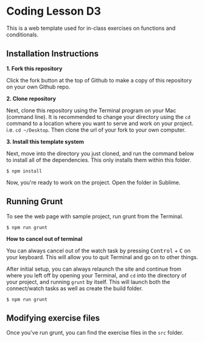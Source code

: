 Coding Lesson D3
============

This is a web template used for in-class exercises on functions and conditionals.

## Installation Instructions

**1. Fork this repository**

Click the fork button at the top of Github to make a copy of this repository on your own Github repo.


**2. Clone repository**

Next, clone this repository using the Terminal program on your Mac (command line). It is recommended to change your directory using the `cd` command to a location where you want to serve and work on your project. i.e. `cd ~/Desktop`. Then clone the url of your fork to your own computer.


**3. Install this template system**

Next, move into the directory you just cloned, and run the command below to install all of the dependencies. This only installs them within this folder. 

```
$ npm install
```

Now, you're ready to work on the project. Open the folder in Sublime. 

## Running Grunt

To see the web page with sample project, run grunt from the Terminal.

```
$ npm run grunt
```

**How to cancel out of terminal**

You can always cancel out of the watch task by pressing <kbd>Control</kbd> + <kbd>C</kbd> on your keyboard. This will allow you to quit Terminal and go on to other things.


After initial setup, you can always relaunch the site and continue from where you left off by opening your Terminal, and `cd` into the directory of your project, and running `grunt` by itself. This will launch both the connect/watch tasks as well as create the build folder.

```
$ npm run grunt
```

## Modifying exercise files

Once you've run grunt, you can find the exercise files in the `src` folder. 

